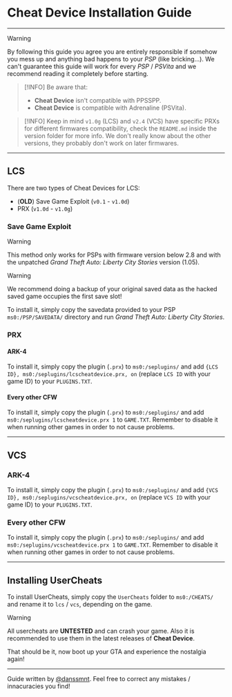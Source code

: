 # Cheat Device Installation Guide

---

> [!WARNING]
> By following this guide you agree you are entirely responsible if somehow you mess up and anything bad happens to your _PSP_ (like bricking...). We can't guarantee this guide will work for every _PSP_ / _PSVita_ and we recommend reading it completely before starting.

> [!INFO]
> Be aware that:
> - **Cheat Device** isn't compatible with PPSSPP.
> - **Cheat Device** is compatible with Adrenaline (PSVita).

> [!INFO]
> Keep in mind `v1.0g` (LCS) and `v2.4` (VCS) have specific PRXs for different firmwares compatibility, check the `README.md` inside the version folder for more info.
> We don't really know about the other versions, they probably don't work on later firmwares.

---

## LCS
There are two types of Cheat Devices for LCS:
 - (**OLD**) Save Game Exploit (``v0.1`` - ``v1.0d``)
 - PRX (``v1.0d`` - ``v1.0g``)
 
### Save Game Exploit
> [!WARNING]
> This method only works for PSPs with firmware version below 2.8 and with the unpatched _Grand Theft Auto: Liberty City Stories_ version (1.05).

> [!WARNING]
> We recommend doing a backup of your original saved data as the hacked saved game occupies the first save slot!

To install it, simply copy the savedata provided to your PSP ``ms0:/PSP/SAVEDATA/`` directory and run _Grand Theft Auto: Liberty City Stories_.

### PRX
#### ARK-4
To install it, simply copy the plugin (`.prx`) to `ms0:/seplugins/` and add `{LCS ID}, ms0:/seplugins/lcscheatdevice.prx, on` (replace `LCS ID` with your game ID) to your `PLUGINS.TXT`.

#### Every other CFW
To install it, simply copy the plugin (`.prx`) to `ms0:/seplugins/` and add `ms0:/seplugins/lcscheatdevice.prx 1` to `GAME.TXT`.
Remember to disable it when running other games in order to not cause problems.

---

## VCS
### ARK-4
To install it, simply copy the plugin (`.prx`) to `ms0:/seplugins/` and add `{VCS ID}, ms0:/seplugins/vcscheatdevice.prx, on` (replace `VCS ID` with your game ID) to your `PLUGINS.TXT`.

### Every other CFW
To install it, simply copy the plugin (`.prx`) to `ms0:/seplugins/` and add `ms0:/seplugins/vcscheatdevice.prx 1` to `GAME.TXT`.
Remember to disable it when running other games in order to not cause problems.

---

## Installing UserCheats

To install UserCheats, simply copy the `UserCheats` folder to `ms0:/CHEATS/` and rename it to `lcs` / `vcs`, depending on the game.

> [!WARNING]
> All usercheats are **UNTESTED** and can crash your game.
> Also it is recommended to use them in the latest releases of **Cheat Device**.

That should be it, now boot up your GTA and experience the nostalgia again!

---

Guide written by [@danssmnt](https://github.com/danssmnt).
Feel free to correct any mistakes / innacuracies you find!